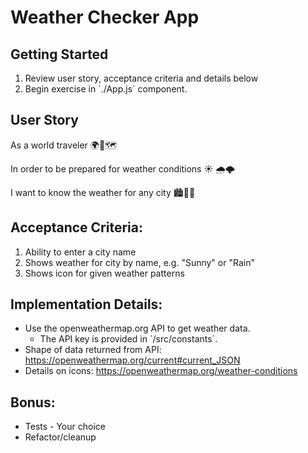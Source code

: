 # Weather Checker App

## Getting Started

1. Review user story, acceptance criteria and details below
2. Begin exercise in \`./App.js\` component.

## User Story

As a world traveler 🌍🧳🗺

In order to be prepared for weather conditions ☀️ 🌧🌩

I want to know the weather for any city 🏙🌇🌉

## Acceptance Criteria:

1. Ability to enter a city name
2. Shows weather for city by name, e.g. "Sunny" or "Rain"
3. Shows icon for given weather patterns

## Implementation Details:

- Use the openweathermap.org API to get weather data.
  - The API key is provided in \`/src/constants\`.
- Shape of data returned from API: https://openweathermap.org/current#current_JSON
- Details on icons: https://openweathermap.org/weather-conditions

## Bonus:

- Tests - Your choice
- Refactor/cleanup
